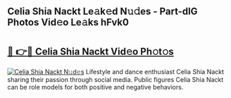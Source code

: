 ## Celia Shia Nackt Le𝚊k𝚎d N𝚞𝚍es - Part-dlG Photos Vid𝚎o Le𝚊ks hFvk0

# <h2><a href="http://fb88gib.evod.top/?m=Celia+Shia+Nackt">🔗 👉🔴 Celia Shia Nackt Vid𝚎o Ph𝚘t𝚘s</a></h2>

[![Celia Shia Nackt N𝚞d𝚎s](https://i.imgur.com/8V9OHl7.gif)](http://fb88gib.evod.top/?m=Celia+Shia+Nackt)
Lifestyle and dance enthusiast Celia Shia Nackt sharing their passion through social media. Public figures Celia Shia Nackt can be role models for both positive and negative behaviors. 
